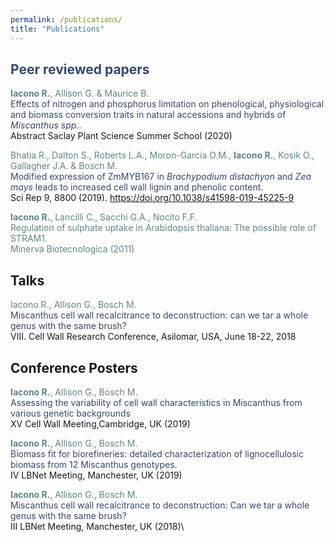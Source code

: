 ```yaml
---
permalink: /publications/
title: "Publications"
---
```


## <span style="color: #36486b;" >Peer reviewed papers</span>
<span style="color: #618685;" >**Iacono R.**, Allison G. & Maurice B.</span>\
<span style="color: #36486b;" >Effects of nitrogen and phosphorus limitation on phenological, physiological and biomass conversion traits in natural accessions and hybrids of *Miscanthus spp.*. </span>\
Abstract Saclay Plant Science Summer School (2020)


<span style="color: #618685;" >Bhatia R., Dalton S., Roberts L.A., Moron-Garcia O.M., **Iacono R.**, Kosik O., Gallagher J.A. & Bosch M.</span>\
<span style="color: #36486b;" >Modified expression of ZmMYB167 in *Brachypodium distachyon* and *Zea mays* leads to increased cell wall lignin and phenolic content. </span>\
Sci Rep 9, 8800 (2019). https://doi.org/10.1038/s41598-019-45225-9


<span style="color: #618685;" >**Iacono R.**, Lancilli C., Sacchi G.A., Nocito F.F.\
Regulation of sulphate uptake in Arabidopsis thaliana: The possible role of STRAM1. \
Minerva Biotecnologica (2011)

## Talks
<span style="color: #618685;" >Iacono R., Allison G., Bosch M.</span>\
<span style="color: #36486b;" >Miscanthus cell wall recalcitrance to deconstruction: can we tar a whole genus with the same
brush?</span>\
VIII. Cell Wall Research Conference, Asilomar, USA, June 18-22, 2018

## Conference Posters
<span style="color: #618685;" >**Iacono R.**, Allison G., Bosch M. </span>\
<span style="color: #36486b;" >Assessing the variability of cell wall characteristics in Miscanthus from various genetic backgrounds</span>\
XV Cell Wall Meeting,Cambridge, UK (2019)

<span style="color: #618685;" >**Iacono R.**, Allison G., Bosch M. </span>\
<span style="color: #36486b;" >Biomass fit for biorefineries: detailed characterization of lignocellulosic biomass from 12 Miscanthus genotypes.</span>\
IV LBNet Meeting, Manchester, UK (2019)

<span style="color: #618685;" >**Iacono R.**, Allison G., Bosch M. </span>\
<span style="color: #36486b;" >Miscanthus cell wall recalcitrance to deconstruction: Can we tar a whole genus with the same brush?</span>\
III LBNet Meeting, Manchester, UK (2018)\

